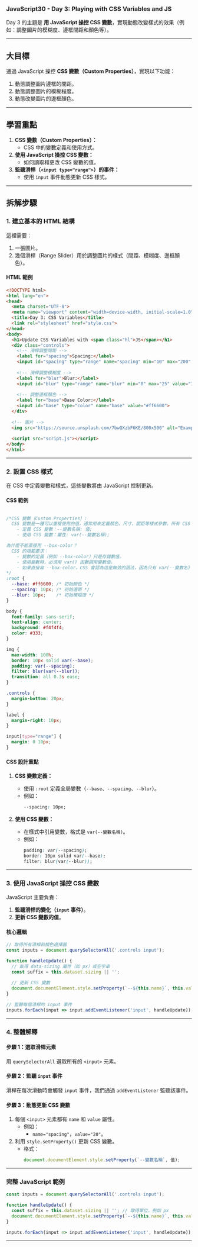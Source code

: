 ### **JavaScript30 - Day 3: Playing with CSS Variables and JS**

Day 3 的主題是 **用 JavaScript 操控 CSS 變數**，實現動態改變樣式的效果（例如：調整圖片的模糊度、邊框間距和顏色等）。

---

## **大目標**
通過 JavaScript 操控 **CSS 變數（Custom Properties）**，實現以下功能：
1. 動態調整圖片邊框的間距。
2. 動態調整圖片的模糊程度。
3. 動態改變圖片的邊框顏色。

---

## **學習重點**
1. **CSS 變數（Custom Properties）：**
   - CSS 中的變數定義和使用方式。
2. **使用 JavaScript 操控 CSS 變數：**
   - 如何讀取和更改 CSS 變數的值。
3. **監聽滑桿（`<input type="range">`）的事件：**
   - 使用 `input` 事件動態更新 CSS 樣式。

---

## **拆解步驟**

### **1. 建立基本的 HTML 結構**

這裡需要：
1. 一張圖片。
2. 幾個滑桿（Range Slider）用於調整圖片的樣式（間距、模糊度、邊框顏色）。

#### **HTML 範例**
```html
<!DOCTYPE html>
<html lang="en">
<head>
  <meta charset="UTF-8">
  <meta name="viewport" content="width=device-width, initial-scale=1.0">
  <title>Day 3: CSS Variables</title>
  <link rel="stylesheet" href="style.css">
</head>
<body>
  <h1>Update CSS Variables with <span class="hl">JS</span></h1>
  <div class="controls">
    <!-- 滑桿調整間距 -->
    <label for="spacing">Spacing:</label>
    <input id="spacing" type="range" name="spacing" min="10" max="200" value="10" data-sizing="px">
    
    <!-- 滑桿調整模糊度 -->
    <label for="blur">Blur:</label>
    <input id="blur" type="range" name="blur" min="0" max="25" value="10" data-sizing="px">
    
    <!-- 調整邊框顏色 -->
    <label for="base">Base Color:</label>
    <input id="base" type="color" name="base" value="#ff6600">
  </div>
  
  <!-- 圖片 -->
  <img src="https://source.unsplash.com/7bwQXzbF6KE/800x500" alt="Example">
  
  <script src="script.js"></script>
</body>
</html>
```

---

### **2. 設置 CSS 樣式**

在 CSS 中定義變數和樣式，這些變數將由 JavaScript 控制更新。

#### **CSS 範例**
```css

/*CSS 變數（Custom Properties）:
  CSS 變數是一種可以重複使用的值，通常用來定義顏色、尺寸、間距等樣式參數。所有 CSS 變數的命名都必須以 -- 開頭。並且只能在 :root 或其他選擇器內定義。
    - 定義 CSS 變數：--變數名稱: 值;
    - 使用 CSS 變數：屬性: var(--變數名稱);

為什麼不能直接用 --box-color？
  CSS 的規範要求：
    - 變數的定義（例如 --box-color）只是存儲數值。
    - 使用變數時，必須用 var() 函數調用變數值。
    - 如果直接寫 --box-color，CSS 會認為這是無效的語法，因為只有 var(--變數名) 才是合法的。
*/
:root {
  --base: #ff6600; /* 初始顏色 */
  --spacing: 10px; /* 初始邊距 */
  --blur: 10px;    /* 初始模糊度 */
}

body {
  font-family: sans-serif;
  text-align: center;
  background: #f4f4f4;
  color: #333;
}

img {
  max-width: 100%;
  border: 10px solid var(--base);
  padding: var(--spacing);
  filter: blur(var(--blur));
  transition: all 0.3s ease;
}

.controls {
  margin-bottom: 20px;
}

label {
  margin-right: 10px;
}

input[type="range"] {
  margin: 0 10px;
}
```

#### **CSS 設計重點**
1. **CSS 變數定義：**
   - 使用 `:root` 定義全局變數（`--base`、`--spacing`、`--blur`）。
   - 例如：
     ```css
     --spacing: 10px;
     ```

2. **使用 CSS 變數：**
   - 在樣式中引用變數，格式是 `var(--變數名稱)`。
   - 例如：
     ```css
     padding: var(--spacing);
     border: 10px solid var(--base);
     filter: blur(var(--blur));
     ```

---

### **3. 使用 JavaScript 操控 CSS 變數**

JavaScript 主要負責：
1. **監聽滑桿的變化（`input` 事件）**。
2. **更新 CSS 變數的值**。
<!-- JavaScript 操控 CSS 變數的流程是：

1.選取目標元素：
  - 使用 document.documentElement 或特定 DOM 元素。
2.讀取或修改變數：
  - 透過 style.getPropertyValue() 讀取 CSS 變數的值。
  - 透過 style.setProperty() 修改 CSS 變數的值 -->

#### **核心邏輯**
```javascript
// 取得所有滑桿和顏色選擇器
const inputs = document.querySelectorAll('.controls input');

function handleUpdate() {
  // 取得 data-sizing 屬性（如 px）或空字串
  const suffix = this.dataset.sizing || '';
  
  // 更新 CSS 變數
  document.documentElement.style.setProperty(`--${this.name}`, this.value + suffix);
}

// 監聽每個滑桿的 input 事件
inputs.forEach(input => input.addEventListener('input', handleUpdate));
```

---

### **4. 整體解釋**

#### **步驟 1：選取滑桿元素**
用 `querySelectorAll` 選取所有的 `<input>` 元素。

#### **步驟 2：監聽 `input` 事件**
滑桿在每次滑動時會觸發 `input` 事件，我們通過 `addEventListener` 監聽該事件。

#### **步驟 3：動態更新 CSS 變數**
1. 每個 `<input>` 元素都有 `name` 和 `value` 屬性。
   - 例如：
     - `name="spacing"`，`value="20"`。
2. 利用 `style.setProperty()` 更新 CSS 變數。
   - 格式：
     ```javascript
     document.documentElement.style.setProperty(`--變數名稱`, 值);
     ```

---

### **完整 JavaScript 範例**
```javascript
const inputs = document.querySelectorAll('.controls input');

function handleUpdate() {
  const suffix = this.dataset.sizing || ''; // 取得單位，例如 px
  document.documentElement.style.setProperty(`--${this.name}`, this.value + suffix);
}

inputs.forEach(input => input.addEventListener('input', handleUpdate));
```

---